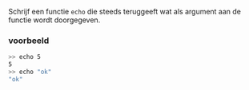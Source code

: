 Schrijf een functie `echo` die steeds teruggeeft wat als argument aan de functie wordt doorgegeven.

### voorbeeld

```bash
>> echo 5 
5
>> echo "ok"
"ok"
```
